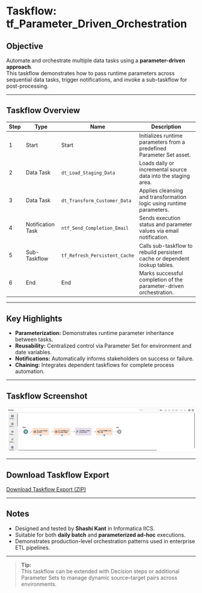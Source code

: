 # Taskflow: tf_Parameter_Driven_Orchestration

##  Objective
Automate and orchestrate multiple data tasks using a **parameter-driven approach**.  
This taskflow demonstrates how to pass runtime parameters across sequential data tasks, trigger notifications, and invoke a sub-taskflow for post-processing.

---

##  Taskflow Overview
| Step | Type | Name | Description |
|------|------|------|--------------|
| 1 | Start | Start | Initializes runtime parameters from a predefined Parameter Set asset. |
| 2 | Data Task | `dt_Load_Staging_Data` | Loads daily or incremental source data into the staging area. |
| 3 | Data Task | `dt_Transform_Customer_Data` | Applies cleansing and transformation logic using runtime parameters. |
| 4 | Notification Task | `ntf_Send_Completion_Email` | Sends execution status and parameter values via email notification. |
| 5 | Sub-Taskflow | `tf_Refresh_Persistent_Cache` | Calls sub-taskflow to rebuild persistent cache or dependent lookup tables. |
| 6 | End | End | Marks successful completion of the parameter-driven orchestration. |

---

##  Key Highlights
- **Parameterization:** Demonstrates runtime parameter inheritance between tasks.  
- **Reusability:** Centralized control via Parameter Set for environment and date variables.  
- **Notifications:** Automatically informs stakeholders on success or failure.  
- **Chaining:** Integrates dependent taskflows for complete process automation.

---

##  Taskflow Screenshot
![tf_Parameter_Driven_Orchestration](../CDI/taskflows/tf_Parameter_Driven_Orchestration.png)

---

##  Download Taskflow Export
[Download Taskflow Export (ZIP)](https://raw.githubusercontent.com/s-h-a-s-h-i-k-a-n-t/iics-projects-portfolio/main/jobs_exports/tf_Parameter_Driven_Orchestration-1760823231527.zip)

---

##  Notes
- Designed and tested by **Shashi Kant** in Informatica IICS.  
- Suitable for both **daily batch** and **parameterized ad-hoc** executions.  
- Demonstrates production-level orchestration patterns used in enterprise ETL pipelines.

---

>  **Tip:**  
> This taskflow can be extended with Decision steps or additional Parameter Sets to manage dynamic source–target pairs across environments.
